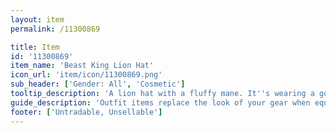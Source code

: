```yaml
---
layout: item
permalink: /11300869

title: Item
id: '11300869'
item_name: 'Beast King Lion Hat'
icon_url: 'item/icon/11300869.png'
sub_header: ['Gender: All', 'Cosmetic']
tooltip_description: 'A lion hat with a fluffy mane. It''s wearing a golden crown.'
guide_description: 'Outfit items replace the look of your gear when equipped.'
footer: ['Untradable, Unsellable']
---
```

